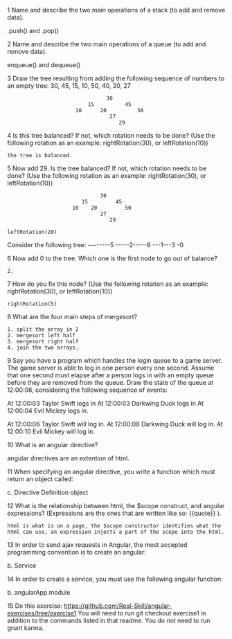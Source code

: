 1 Name and describe the two main operations of a stack (to add and remove data).

  .push() and .pop()

2 Name and describe the two main operations of a queue (to add and remove data).

  enqueue() and dequeue()

3 Draw the tree resulting from adding the following sequence of numbers to an empty tree: 30, 45, 15, 10, 50, 40, 20, 27

                                    30
                              15          45
                          10      20          50
                                     27
                                        29

4 Is this tree balanced? If not, which rotation needs to be done? (Use the following rotation as an  example: rightRotation(30), or leftRotation(10))

    the tree is balanced.

5 Now add 29. Is the tree balanced? If not, which rotation needs to be done? (Use the following rotation as an example: rightRotation(30), or leftRotation(10))

                                  30
                            15         45
                         10    20         50
                                  27
                                     29

    leftRotation(20)

Consider the following tree:
--------5
-----2-----8
---1---3
-0

6 Now add 0 to the tree. Which one is the first node to go out of balance?

    2.

7 How do you fix this node? (Use the following rotation as an example: rightRotation(30), or leftRotation(10))

    rightRotation(5)

8 What are the four main steps of mergesort?  

    1. split the array in 2
    2. mergesort left half
    3. mergesort right half
    4. join the two arrays.

9 Say you have a program which handles the login queue to a game server. The game server is able to log in one person every one second. Assume that one second must elapse after a person logs in with an empty queue before they are removed from the queue. Draw the state of the queue at 12:00:06, considering the following sequence of events:

<!-- At 12:00:00 Hades logs in -->
<!-- At 12:00:00 Ares logs in -->
<!-- At 12:00:00 Zeus logs in -->
<!-- At 12:00:00 Buzz Light Year logs in -->
<!-- At 12:00:02 Kanye West logs in -->
At 12:00:03 Taylor Swift logs in
At 12:00:03 Darkwing Duck logs in
At 12:00:04 Evil Mickey logs in.

At 12:00:06 Taylor Swift will log in.
At 12:00:08 Darkwing Duck will log in.
At 12:00:10 Evil Mickey will log in.

10 What is an angular directive?

  angular directives are an extention of html.

11 When specifying an angular directive, you write a function which must return an object called:
<!-- a. Directive Constructor -->
<!-- b. Fidel y Chavez Object -->
c. Directive Definition object
<!-- d. Directive Object -->

 12 What is the relationship between html, the $scope construct, and angular expressions? (Expressions are the ones that are written like so: {{quote}} ).

    html is what is on a page, the $scope constructor identifies what the html can use, an expression injects a part of the scope into the html.

13 In order to send ajax requests in Angular, the most accepted programming convention is to create an angular:
<!-- a. Module -->
b. Service
<!-- c. Controller -->
<!-- d. $http -->

14 In order to create a service, you must use the following angular function:
<!-- a. angularApp.controller -->
b. angularApp.module
<!-- c. angularApp.directive -->
<!-- d. angularApp.factory -->

15 Do this exercise: https://github.com/Real-Skill/angular-exercises/tree/exercise1 You will need to run git checkout exercise1 in addition to the commands listed in that readme. You do not need to run grunt karma.
